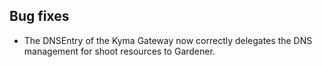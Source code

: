 
## Bug fixes
- The DNSEntry of the Kyma Gateway now correctly delegates the DNS management for shoot resources to Gardener.
